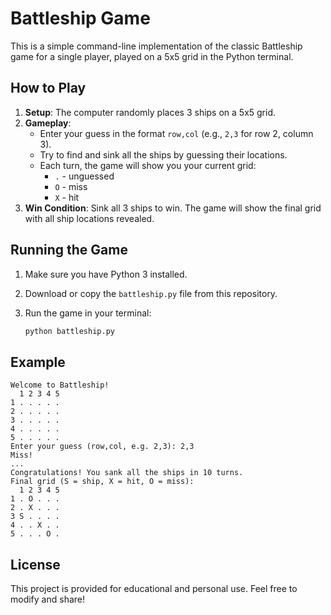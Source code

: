# Battleship Game

This is a simple command-line implementation of the classic Battleship game for a single player, played on a 5x5 grid in the Python terminal.

## How to Play

1. **Setup**: The computer randomly places 3 ships on a 5x5 grid.
2. **Gameplay**: 
   - Enter your guess in the format `row,col` (e.g., `2,3` for row 2, column 3).
   - Try to find and sink all the ships by guessing their locations.
   - Each turn, the game will show you your current grid:
     - `.` - unguessed
     - `O` - miss
     - `X` - hit
3. **Win Condition**: Sink all 3 ships to win. The game will show the final grid with all ship locations revealed.

## Running the Game

1. Make sure you have Python 3 installed.
2. Download or copy the `battleship.py` file from this repository.
3. Run the game in your terminal:

   ```bash
   python battleship.py
   ```

## Example

```
Welcome to Battleship!
  1 2 3 4 5
1 . . . . .
2 . . . . .
3 . . . . .
4 . . . . .
5 . . . . .
Enter your guess (row,col, e.g. 2,3): 2,3
Miss!
...
Congratulations! You sank all the ships in 10 turns.
Final grid (S = ship, X = hit, O = miss):
  1 2 3 4 5
1 . O . . .
2 . X . . .
3 S . . . .
4 . . X . .
5 . . . O .
```

## License

This project is provided for educational and personal use. Feel free to modify and share!
